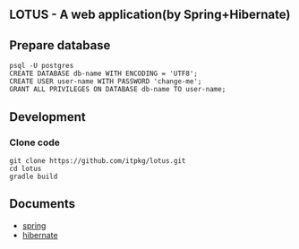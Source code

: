 LOTUS - A web application(by Spring+Hibernate)
---


## Prepare database

```
psql -U postgres
CREATE DATABASE db-name WITH ENCODING = 'UTF8';
CREATE USER user-name WITH PASSWORD 'change-me';
GRANT ALL PRIVILEGES ON DATABASE db-name TO user-name;
```

## Development

### Clone code
```
git clone https://github.com/itpkg/lotus.git
cd lotus
gradle build
```


## Documents
* [spring](http://docs.spring.io/spring/docs/5.0.0.M2/spring-framework-reference/htmlsingle/)
* [hibernate](http://hibernate.org/orm/documentation/5.2/)
